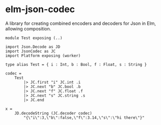 # elm-json-codec

A library for creating combined encoders and decoders for Json in Elm, allowing composition.

```
module Test exposing (..)

import Json.Decode as JD
import JsonCodec as JC
import Platform exposing (worker)

type alias Test = { i : Int, b : Bool, f : Float, s : String }
    
codec =
    Test
        |> JC.first "i" JC.int .i
        |> JC.next "b" JC.bool .b
        |> JC.next "f" JC.float .f
        |> JC.next "s" JC.string .s
        |> JC.end

x =
    JD.decodeString (JC.decoder codec)
        "{\"i\":3,\"b\":false,\"f\":3.14,\"s\":\"hi there\"}"
```
